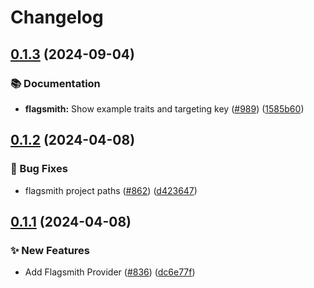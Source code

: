 # Changelog

## [0.1.3](https://github.com/open-feature/js-sdk-contrib/compare/flagsmith-client-provider-v0.1.2...flagsmith-client-provider-v0.1.3) (2024-09-04)


### 📚 Documentation

* **flagsmith:** Show example traits and targeting key ([#989](https://github.com/open-feature/js-sdk-contrib/issues/989)) ([1585b60](https://github.com/open-feature/js-sdk-contrib/commit/1585b60672290f0170d68534f12a90d10e31899f))

## [0.1.2](https://github.com/open-feature/js-sdk-contrib/compare/flagsmith-client-provider-v0.1.1...flagsmith-client-provider-v0.1.2) (2024-04-08)


### 🐛 Bug Fixes

* flagsmith project paths ([#862](https://github.com/open-feature/js-sdk-contrib/issues/862)) ([d423647](https://github.com/open-feature/js-sdk-contrib/commit/d423647b43e4762d901d9894900cf33c314ae9fe))

## [0.1.1](https://github.com/open-feature/js-sdk-contrib/compare/flagsmith-client-provider-v0.1.0...flagsmith-client-provider-v0.1.1) (2024-04-08)


### ✨ New Features

* Add Flagsmith Provider ([#836](https://github.com/open-feature/js-sdk-contrib/issues/836)) ([dc6e77f](https://github.com/open-feature/js-sdk-contrib/commit/dc6e77f777bdff920d47fde2716f7098a9a767eb))
